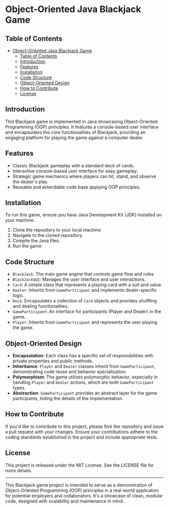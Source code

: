 # Object-Oriented Java Blackjack Game

## Table of Contents

- [Object-Oriented Java Blackjack Game](#object-oriented-java-blackjack-game)
  - [Table of Contents](#table-of-contents)
  - [Introduction](#introduction)
  - [Features](#features)
  - [Installation](#installation)
  - [Code Structure](#code-structure)
  - [Object-Oriented Design](#object-oriented-design)
  - [How to Contribute](#how-to-contribute)
  - [License](#license)

## Introduction

This Blackjack game is implemented in Java showcasing Object-Oriented Programming (OOP) principles. It features a console-based user interface and encapsulates the core functionalities of Blackjack, providing an engaging platform for playing the game against a computer dealer.

## Features

- Classic Blackjack gameplay with a standard deck of cards.
- Interactive console-based user interface for easy gameplay.
- Strategic game mechanics where players can hit, stand, and observe the dealer's play.
- Reusable and extendable code base applying OOP principles.

## Installation

To run this game, ensure you have Java Development Kit (JDK) installed on your machine.

1. Clone the repository to your local machine
2. Navigate to the cloned repository.
3. Compile the Java files.
4. Run the game

## Code Structure

- `BlackJack`: The main game engine that controls game flow and rules.
- `BlackJackGUI`: Manages the user interface and user interactions.
- `Card`: A simple class that represents a playing card with a suit and value.
- `Dealer`: Inherits from `GameParticipant` and implements dealer-specific logic.
- `Deck`: Encapsulates a collection of `Card` objects and provides shuffling and dealing functionalities.
- `GameParticipant`: An interface for participants (Player and Dealer) in the game.
- `Player`: Inherits from `GameParticipant` and represents the user playing the game.

## Object-Oriented Design

- **Encapsulation**: Each class has a specific set of responsibilities with private properties and public methods.
- **Inheritance**: `Player` and `Dealer` classes inherit from `GameParticipant`, demonstrating code reuse and behavior specialization.
- **Polymorphism**: The game utilizes polymorphic behavior, especially in handling `Player` and `Dealer` actions, which are both `GameParticipant` types.
- **Abstraction**: `GameParticipant` provides an abstract layer for the game participants, hiding the details of the implementation.

## How to Contribute

If you'd like to contribute to this project, please fork the repository and issue a pull request with your changes. Ensure your contributions adhere to the coding standards established in the project and include appropriate tests.

## License

This project is released under the MIT License. See the LICENSE file for more details.

---

This Blackjack game project is intended to serve as a demonstration of Object-Oriented Programming (OOP) principles in a real-world application for potential employers and collaborators. It's a showcase of clean, modular code, designed with scalability and maintenance in mind.
